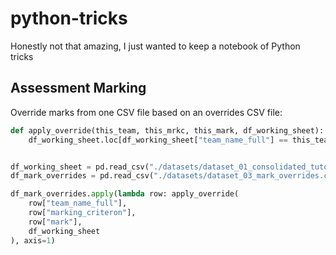 # python-tricks

Honestly not that amazing, I just wanted to keep a notebook of Python tricks

## Assessment Marking

Override marks from one CSV file based on an overrides CSV file:

```python
def apply_override(this_team, this_mrkc, this_mark, df_working_sheet):
    df_working_sheet.loc[df_working_sheet["team_name_full"] == this_team, this_mrkc] = int(this_mark)


df_working_sheet = pd.read_csv("./datasets/dataset_01_consolidated_tutor_supplied.csv")
df_mark_overrides = pd.read_csv("./datasets/dataset_03_mark_overrides.csv")

df_mark_overrides.apply(lambda row: apply_override(
    row["team_name_full"],
    row["marking_criteron"],
    row["mark"],
    df_working_sheet
), axis=1)

```

